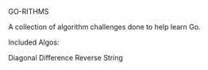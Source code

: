 GO-RITHMS

A collection of algorithm challenges done to help learn Go.

Included Algos:

Diagonal Difference
Reverse String